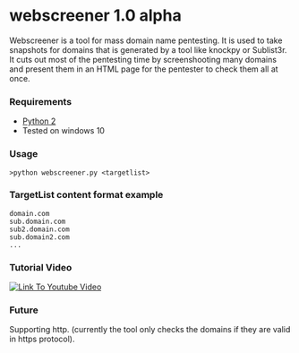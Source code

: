 # webscreener 1.0 alpha
Webscreener is a tool for mass domain name pentesting. 
It is used to take snapshots for domains that is generated by a tool like knockpy or Sublist3r.
It cuts out most of the pentesting time by screenshooting many domains and present them in an HTML page for the pentester to check them all at once.

### Requirements
- [Python 2](https://www.python.org/downloads/)
- Tested on windows 10 

### Usage
```
>python webscreener.py <targetlist> 
```

### TargetList content format example
```
domain.com
sub.domain.com
sub2.domain.com
sub.domain2.com
...
```
### Tutorial Video
[![Link To Youtube Video](https://img.youtube.com/vi/skcaczH6j5I/0.jpg)](https://www.youtube.com/watch?v=skcaczH6j5I)

### Future
Supporting http. (currently the tool only checks the domains if they are valid in https protocol).
